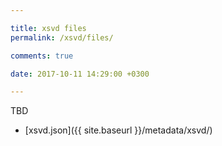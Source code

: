 ```yaml
---

title: xsvd files
permalink: /xsvd/files/

comments: true

date: 2017-10-11 14:29:00 +0300

---
```


TBD

* [xsvd.json]({{ site.baseurl }}/metadata/xsvd/)
